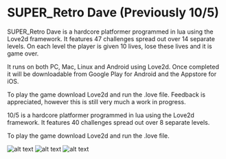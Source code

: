 
# SUPER_Retro Dave (Previously 10/5)

SUPER_Retro Dave is a hardcore platformer programmed in lua using the Love2d framework. 
It features 47 challenges spread out over 14 separate levels. On each level the player is given 10 lives, lose these lives and it is game over.

It runs on both PC, Mac, Linux and Android using Love2d.
Once completed it will be downloadable from Google Play for Android and the Appstore for iOS.

To play the game download Love2d and run the .love file. Feedback is appreciated, however this is still very much a work in progress.


10/5 is a hardcore platformer programmed in lua using the Love2d framework. 
It features 40 challenges spread out over 8 separate levels.


To play the game download Love2d and run the .love file.

![alt text](https://github.com/OliverKjellen/10_5/blob/master/Screenshots/Screenshot%202020-10-10%20at%2018.31.46.png)
![alt text](https://github.com/OliverKjellen/10_5/blob/master/Screenshots/Screenshot%202020-10-06%20at%2021.13.49.png)
![alt text](https://github.com/OliverKjellen/10_5/blob/master/Screenshots/Screenshot%202020-10-06%20at%2021.14.24.png)

